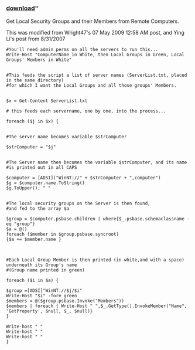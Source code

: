 ﻿---
pid:            1624
parent:         0
children:       
poster:         boblippold
title:          
date:           2010-02-01 17:54:51
format:         posh
---

# 

### [download](1624.ps1)"

Get Local Security Groups and their Members from Remote Computers.

This was modified from Wright47's 07 May 2009 12:58 AM post, and Ying Li's post from 8/31/2007
 

```posh
#You'll need admin perms on all the servers to run this...
Write-Host "ComputerName in White, then Local Groups in Green, Local Groups' Members in White"


#This feeds the script a list of server names (ServerList.txt, placed in the same directory)
#for which I want the Local Groups and all those groups' Members.


$x = Get-Content ServerList.txt

# this feeds each servername, one by one, into the process...

foreach ($j in $x) {


#The server name becomes variable $strComputer

$strComputer = "$j"


#The Server name then becomes the variable $strComputer, and its name
#is printed out in all CAPS

$computer = [ADSI]("WinNT://" + $strComputer + ",computer")
$g = $computer.name.ToString()
$g.ToUpper(); " "


#The local security groups on the Server is then found, 
#and fed to the array $a

$group = $computer.psbase.children | where{$_.psbase.schemaclassname -eq "group"}
$a = @()
foreach ($member in $group.psbase.syncroot)
{$a += $member.name } 



#Each Local Group Member is then printed (in white,and with a space) underneath its Group's name
#(Group name printed in green)

foreach ($i in $a) {

$group =[ADSI]"WinNT://$j/$i" 
Write-Host "$i" -fore green
$members = @($group.psbase.Invoke("Members")) 
$members | foreach { Write-Host " ",$_.GetType().InvokeMember("Name", 'GetProperty', $null, $_, $null)}
}

Write-host " "
Write-host " "
Write-host " "
}
```
